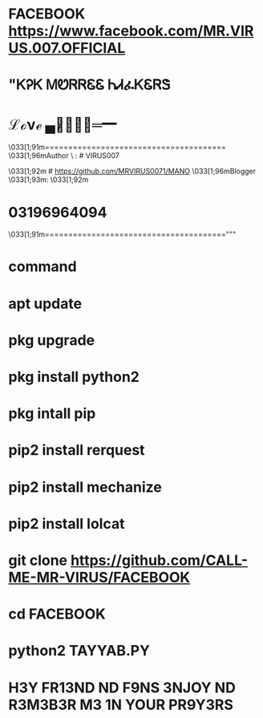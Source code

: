 # FACEBOOK https://www.facebook.com/MR.VIRUS.007.OFFICIAL
# "ᏦᎮᏦ ᎷᏬᏒᏒᏋᏋ ᏂᏗፈᏦᏋᏒᏕ
   # ℒℴνℯ ▄︻̷̿┻̿═━
   \033[1;91m=======================================
\033[1;96mAuthor  \      :    # VIRUS007

\033[1;92m # https://github.com/MRVIRUS0071/MANO
\033[1;96mBlogger \033[1;93m: \033[1;92m 
# 03196964094
\033[1;91m======================================="""
# command 
# apt update
# pkg upgrade
# pkg install python2 
# pkg intall pip 
# pip2 install rerquest
# pip2 install mechanize
# pip2 install lolcat 
# git clone https://github.com/CALL-ME-MR-VIRUS/FACEBOOK
# cd FACEBOOK
# python2 TAYYAB.PY
# H3Y FR13ND ND F9NS 3NJOY ND R3M3B3R M3 1N YOUR PR9Y3RS

